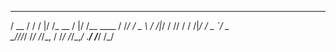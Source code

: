 
  ____  __     __  ___       __  ___        
 / __ \/ /    /  |/  /_ __  /  |/  /__ ____ 
/ /_/ / _ \  / /|_/ / // / / /|_/ / _ `/ _ \
\____/_//_/ /_/  /_/\_, / /_/  /_/\_,_/ .__/
                   /___/             /_/    
